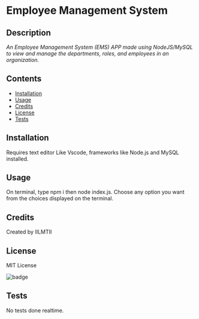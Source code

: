 # Employee Management System

## Description

*An Employee Management System (EMS) APP made using NodeJS/MySQL to view and manage the departments, roles, and employees in an organization.*

## Contents

* [Installation](#installation)
* [Usage](#usage)
* [Credits](#credits)
* [License](#license)
* [Tests](#tests)
                 
## Installation

Requires text editor Like Vscode, frameworks like Node.js and MySQL installed.
                
## Usage

On terminal, type npm i then node index.js. Choose any option you want from the choices displayed on the terminal.

## Credits
 
Created by IILMTII

## License

MIT License 

![badge](https://img.shields.io/badge/License-MIT-yellowgreen)

                
## Tests

No tests done realtime. 
           
              
